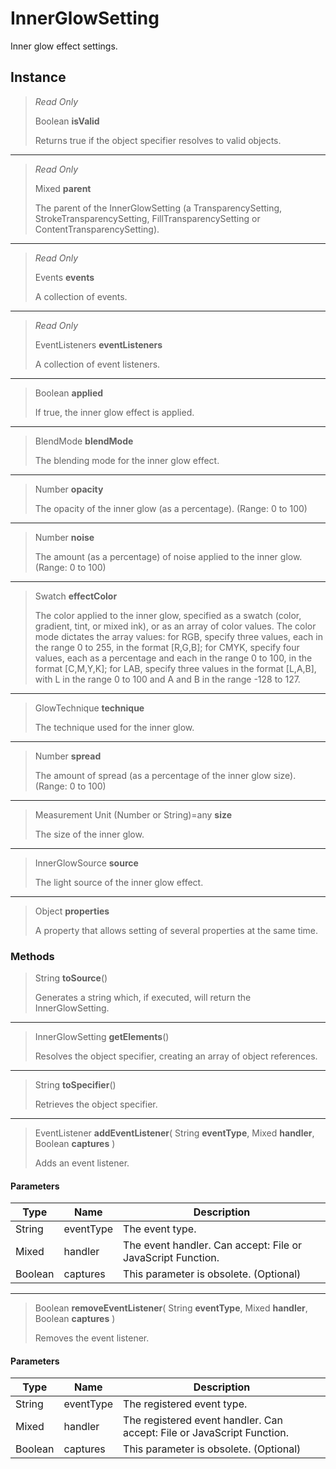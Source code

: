 # InnerGlowSetting
Inner glow effect settings.

## Instance
> *Read Only* 
> 
> Boolean **isValid** 
>
> Returns true if the object specifier resolves to valid objects.
*** 
> *Read Only* 
> 
> Mixed **parent** 
>
> The parent of the InnerGlowSetting (a TransparencySetting, StrokeTransparencySetting, FillTransparencySetting or ContentTransparencySetting).
*** 
> *Read Only* 
> 
> Events **events** 
>
> A collection of events.
*** 
> *Read Only* 
> 
> EventListeners **eventListeners** 
>
> A collection of event listeners.
*** 
> Boolean **applied** 
>
> If true, the inner glow effect is applied.
*** 
> BlendMode **blendMode** 
>
> The blending mode for the inner glow effect.
*** 
> Number **opacity** 
>
> The opacity of the inner glow (as a percentage). (Range: 0 to 100)
*** 
> Number **noise** 
>
> The amount (as a percentage) of noise applied to the inner glow. (Range: 0 to 100)
*** 
> Swatch **effectColor** 
>
> The color applied to the inner glow, specified as a swatch (color, gradient, tint, or mixed ink), or as an array of color values. The color mode dictates the array values: for RGB, specify three values, each in the range 0 to 255, in the format [R,G,B]; for CMYK, specify four values, each as a percentage and each in the range 0 to 100, in the format [C,M,Y,K]; for LAB, specify three values in the format [L,A,B], with L in the range 0 to 100 and A and B in the range -128 to 127.
*** 
> GlowTechnique **technique** 
>
> The technique used for the inner glow.
*** 
> Number **spread** 
>
> The amount of spread (as a percentage of the inner glow size). (Range: 0 to 100)
*** 
> Measurement Unit (Number or String)=any **size** 
>
> The size of the inner glow.
*** 
> InnerGlowSource **source** 
>
> The light source of the inner glow effect.
*** 
> Object **properties** 
>
> A property that allows setting of several properties at the same time.

### Methods
> String **toSource**()
> 
> Generates a string which, if executed, will return the InnerGlowSetting.
*** 
> InnerGlowSetting **getElements**()
> 
> Resolves the object specifier, creating an array of object references.
*** 
> String **toSpecifier**()
> 
> Retrieves the object specifier.
*** 
> EventListener **addEventListener**( String **eventType**, Mixed **handler**, Boolean **captures** )
> 
> Adds an event listener.
#### Parameters
| Type | Name | Description |
|---|---|---|
| String | eventType | The event type. |
| Mixed | handler | The event handler. Can accept: File or JavaScript Function. |
| Boolean | captures | This parameter is obsolete. (Optional) |

*** 
> Boolean **removeEventListener**( String **eventType**, Mixed **handler**, Boolean **captures** )
> 
> Removes the event listener.
#### Parameters
| Type | Name | Description |
|---|---|---|
| String | eventType | The registered event type. |
| Mixed | handler | The registered event handler. Can accept: File or JavaScript Function. |
| Boolean | captures | This parameter is obsolete. (Optional) |


